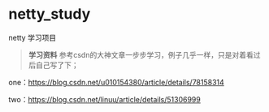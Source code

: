 # netty_study
netty 学习项目

> **学习资料** 参考csdn的大神文章一步步学习，例子几乎一样，只是对着看过后自己写了下；

one：https://blog.csdn.net/u010154380/article/details/78158314

two：https://blog.csdn.net/linuu/article/details/51306999